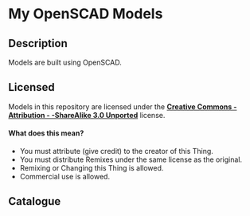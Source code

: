 # My OpenSCAD Models

## Description 
Models are built using OpenSCAD.

## Licensed
Models in this repository are licensed under the [__Creative Commons - Attribution - -ShareAlike 3.0 Unported__](https://creativecommons.org/licenses/by-sa/3.0/deed.en) license.
#### What does this mean?
* You must attribute (give credit) to the creator of this Thing.
* You must distribute Remixes under the same license as the original.
* Remixing or Changing this Thing is allowed.
* Commercial use is allowed.

## Catalogue
